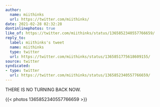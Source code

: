 ```yaml
---
author:
  name: miithinks
  url: https://twitter.com/miithinks/
date: 2021-02-28 02:32:28
dontinlinephotos: true
like_of: https://twitter.com/miithinks/status/1365852340557766659/
reply_to:
  label: miithinks's tweet
  name: miithinks
  type: twitter
  url: https://twitter.com/miithinks/status/1365851775618609155/
source: twitter
syndicated:
- type: twitter
  url: https://twitter.com/miithinks/status/1365852340557766659/
---
```


THERE IS NO TURNING BACK NOW. 

{{< photos 1365852340557766659 >}}